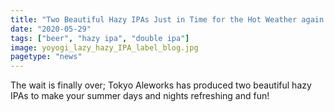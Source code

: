 ```yaml
---
title: "Two Beautiful Hazy IPAs Just in Time for the Hot Weather again!"
date: "2020-05-29"
tags: ["beer", "hazy ipa", "double ipa"]
image: yoyogi_lazy_hazy_IPA_label_blog.jpg
pagetype: "news"
---
```


The wait is finally over; Tokyo Aleworks has produced two beautiful hazy IPAs to make your summer days and nights refreshing and fun!